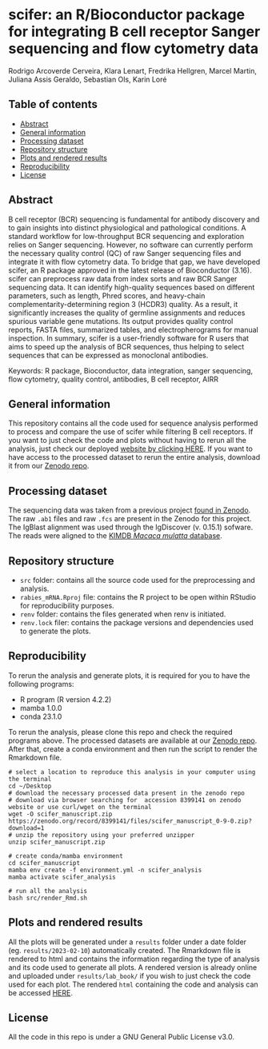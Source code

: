 # scifer: an R/Bioconductor package for integrating B cell receptor Sanger sequencing and flow cytometry data


Rodrigo Arcoverde Cerveira, Klara Lenart, Fredrika Hellgren, Marcel Martin, Juliana Assis Geraldo, Sebastian Ols, Karin Loré


## Table of contents
* [Abstract](#abstract)
* [General information](#general-information)
* [Processing dataset](#processing-dataset)
* [Repository structure](#repository-structure)
* [Plots and rendered results](#plots-and-rendered-results)
* [Reproducibility](#reproducibility)
* [License](#license)

## Abstract

B cell receptor (BCR) sequencing is fundamental for antibody discovery and to gain insights into distinct physiological and pathological conditions. A standard workflow for low-throughput BCR sequencing and exploration relies on Sanger sequencing. However, no software can currently perform the necessary quality control (QC) of raw Sanger sequencing files and integrate it with flow cytometry data. To bridge that gap, we have developed scifer, an R package approved in the latest release of Bioconductor (3.16). scifer can preprocess raw data from index sorts and raw BCR Sanger sequencing data. It can identify high-quality sequences based on different parameters, such as length, Phred scores, and heavy-chain complementarity-determining region 3 (HCDR3) quality. As a result, it significantly increases the quality of germline assignments and reduces spurious variable gene mutations. Its output provides quality control reports, FASTA files, summarized tables, and electropherograms for manual inspection. In summary, scifer is a user-friendly software for R users that aims to speed up the analysis of BCR sequences, thus helping to select sequences that can be expressed as monoclonal antibodies.

Keywords: R package, Bioconductor, data integration, sanger sequencing, flow cytometry, quality control, antibodies, B cell receptor, AIRR


## General information

This repository contains all the code used for sequence analysis performed to process and compare the use of scifer while filtering B cell receptors. If you want to just check the code and plots without having to rerun all the analysis, just check our deployed [website by clicking HERE](https://rodrigarc.github.io/scifer_manuscript/results/lab_book/scifer_analysis_and_plots.html). If you want to have access to the processed dataset to rerun the entire analysis, download it from our [Zenodo repo](https://zenodo.org/record/8399141).

## Processing dataset

The sequencing data was taken from a previous project [found in Zenodo](https://zenodo.org/record/7895251). The raw `.ab1` files and raw `.fcs` are present in the Zenodo for this project. The IgBlast alignment was used through the IgDiscover (v. 0.15.1) sofware. The reads were aligned to the [KIMDB *Macaca mulatta* database](http://kimdb.gkhlab.se/datasets/).

## Repository structure
 - `src` folder: contains all the source code used for the preprocessing and analysis.
 - `rabies_mRNA.Rproj` file: contains the R project to be open within RStudio for reproducibility purposes.
 - `renv` folder: contains the files generated when renv is initiated. 
 - `renv.lock` filer: contains the package versions and dependencies used to generate the plots.
 
## Reproducibility

To rerun the analysis and generate plots, it is required for you to have the following programs:
 - R program (R version 4.2.2)
 - mamba 1.0.0
 - conda 23.1.0
 
To rerun the analysis, please clone this repo and check the required programs above. The processed datasets are available at our [Zenodo repo](https://zenodo.org/record/8399141). After that, create a conda environment and then run the script to render the Rmarkdown file.


```
# select a location to reproduce this analysis in your computer using the terminal
cd ~/Desktop
# download the necessary processed data present in the zenodo repo
# download via browser searching for  accession 8399141 on zenodo website or use curl/wget on the terminal
wget -O scifer_manuscript.zip https://zenodo.org/record/8399141/files/scifer_manuscript_0-9-0.zip?download=1
# unzip the repository using your preferred unzipper
unzip scifer_manuscript.zip

# create conda/mamba environment
cd scifer_manuscript
mamba env create -f environment.yml -n scifer_analysis
mamba activate scifer_analysis

# run all the analysis
bash src/render_Rmd.sh

```

## Plots and rendered results

All the plots will be generated under a `results` folder under a date folder (eg. `results/2023-02-10`) automatically created. The Rmarkdown file is rendered to html and contains the information regarding the type of analysis and its code used to generate all plots. A rendered version is already online and uploaded under `results/lab_book/` if you wish to just check the code used for each plot. The rendered `html` containing the code and analysis can be accessed [HERE](https://rodrigarc.github.io/scifer_manuscript/results/lab_book/scifer_analysis_and_plots.html). 


## License

All the code in this repo is under a GNU General Public License v3.0.
